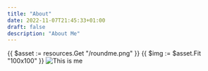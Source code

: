 ```yaml
---
title: "About"
date: 2022-11-07T21:45:33+01:00
draft: false
description: "About Me" 
---
```



{{ $asset := resources.Get "/roundme.png" }}
{{ $img := $asset.Fit "100x100" }}
<img alt="This is me" src="{{ $img.RelPermalink }}" />


<!-- {{<figure src="/roundme.png" alt="This is how I look like" position="center" style="border-radius: 8px; height: 10px; width:10px;">}} -->

